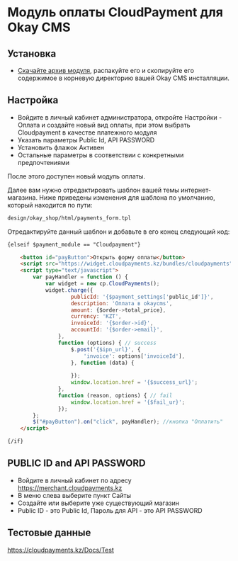 # Модуль оплаты CloudPayment для Okay CMS

## Установка

  * [Скачайте архив модуля](https://github.com/KONAKONA666/ecloudpayment_okaycms/blob/master/Cloudpayment.zip), распакуйте его и скопируйте его содержимое в корневую директорию вашей Okay CMS инсталляции.

## Настройка

  * Войдите в личный кабинет администратора, откройте Настройки - Оплата и создайте новый вид оплаты, при этом выбрать Cloudpayment в качестве платежного модуля
  * Указать параметры Public Id, API PASSWORD
  * Установить флажок Активен
  * Остальные параметры в соответствии с конкретными предпочтениями

После этого доступен новый модуль оплаты.

Далее вам нужно отредактировать шаблон вашей темы интернет-магазина. Ниже приведены изменения для шаблона по умолчанию, который находится по пути:

```bash
design/okay_shop/html/payments_form.tpl
```

Отредактируйте данный шаблон и добавьте в его конец следующий код:

```html
{elseif $payment_module == "Cloudpayment"}

    <button id="payButton">Открыть форму оплаты</button>
    <script src="https://widget.cloudpayments.kz/bundles/cloudpayments"></script>
    <script type="text/javascript">
        var payHandler = function () {
            var widget = new cp.CloudPayments();
            widget.charge({
                    publicId: '{$payment_settings['public_id']}',
                    description: 'Оплата в okaycms',
                    amount: {$order->total_price},
                    currency: 'KZT',
                    invoiceId: '{$order->id}',
                    accountId: '{$order->email}',
                },
                function (options) { // success
                    $.post('{$ipn_url}', {
                        'invoice': options['invoiceId'],
                    }, function (data) {
                        
                    });
					window.location.href = '{$success_url}';
                },
                function (reason, options) { // fail
                    window.location.href = '{$fail_ur}';
                });
        };
        $("#payButton").on("click", payHandler); //кнопка "Оплатить"
    </script>

{/if}
```



## PUBLIC ID and API PASSWORD

  * Войдите в личный кабинет по адресу https://merchant.cloudpayments.kz
  * В меню слева выберите пункт Сайты
  * Создайте или выберите уже существующий магазин
  * Public ID - это Public Id, Пароль для API - это API PASSWORD


## Тестовые данные

https://cloudpayments.kz/Docs/Test 

